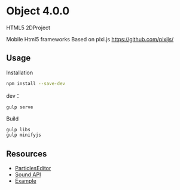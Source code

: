 # Object  4.0.0
HTML5 2DProject 

Mobile Html5 frameworks
Based on pixi.js https://github.com/pixijs/


## Usage

Installation

```bash
npm install --save-dev
```

dev：
```bash
gulp serve
```

Build
```bash
gulp libs
gulp minifyjs
```


## Resources
* [ParticlesEditor](http://pixijs.github.io/pixi-particles-editor)
* [Sound API](https://github.com/pixijs/pixi-sound)
* [Example](http://watertian.github.io/Object/)
